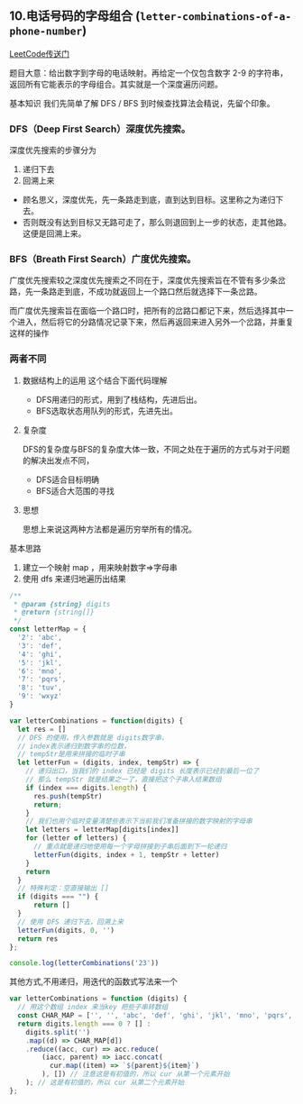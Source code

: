 ## 10.电话号码的字母组合 (`letter-combinations-of-a-phone-number`)
[LeetCode传送门](https://leetcode-cn.com/problems/letter-combinations-of-a-phone-number/)

题目大意：给出数字到字母的电话映射。再给定一个仅包含数字 2-9 的字符串，返回所有它能表示的字母组合。其实就是一个深度遍历问题。

基本知识
我们先简单了解 DFS / BFS 到时候查找算法会精说，先留个印象。

### DFS（Deep First Search）深度优先搜索。
深度优先搜索的步骤分为
1. 递归下去
2. 回溯上来


* 顾名思义，深度优先，先一条路走到底，直到达到目标。这里称之为递归下去。
* 否则既没有达到目标又无路可走了，那么则退回到上一步的状态，走其他路。这便是回溯上来。

### BFS（Breath First Search）广度优先搜索。
广度优先搜索较之深度优先搜索之不同在于，深度优先搜索旨在不管有多少条岔路，先一条路走到底，不成功就返回上一个路口然后就选择下一条岔路。

而广度优先搜索旨在面临一个路口时，把所有的岔路口都记下来，然后选择其中一个进入，然后将它的分路情况记录下来，然后再返回来进入另外一个岔路，并重复这样的操作

### 两者不同

1. 数据结构上的运用 这个结合下面代码理解
    * DFS用递归的形式，用到了栈结构，先进后出。
    * BFS选取状态用队列的形式，先进先出。


2. 复杂度
    
    DFS的复杂度与BFS的复杂度大体一致，不同之处在于遍历的方式与对于问题的解决出发点不同，

    * DFS适合目标明确
    * BFS适合大范围的寻找

3. 思想

    思想上来说这两种方法都是遍历穷举所有的情况。

基本思路
1. 建立一个映射 map ，用来映射数字=>字母串
2. 使用 dfs 来递归地遍历出结果

```JavaScript
/**
 * @param {string} digits
 * @return {string[]}
 */
const letterMap = {
  '2': 'abc',
  '3': 'def',
  '4': 'ghi',
  '5': 'jkl',
  '6': 'mno',
  '7': 'pqrs',
  '8': 'tuv',
  '9': 'wxyz'
}

var letterCombinations = function(digits) {
  let res = []
  // DFS 的使用，传入参数就是 digits数字串，
  // index表示递归到数字串的位数，
  // tempStr是用来拼接的临时子串
  let letterFun = (digits, index, tempStr) => {
    // 递归出口，当我们的 index 已经是 digits 长度表示已经到最后一位了
    // 那么 tempStr 就是结果之一了，直接把这个子串入结果数组
    if (index === digits.length) {
      res.push(tempStr)
      return;
    }
    // 我们也用个临时变量清楚些表示下当前我们准备拼接的数字映射的字母串
    let letters = letterMap[digits[index]]
    for (letter of letters) {
      // 重点就是递归地使用每一个字母拼接到子串后面到下一轮递归
      letterFun(digits, index + 1, tempStr + letter)
    }
    return
  }
  // 特殊判定：空直接输出 []
  if (digits === "") {
      return []
  }
  // 使用 DFS 递归下去，回溯上来
  letterFun(digits, 0, '')
  return res
};

console.log(letterCombinations('23'))

```

其他方式,不用递归，用迭代的函数式写法来一个
```JavaScript
var letterCombinations = function (digits) {
  // 用这个数组 index 来当key 把些子串转数组
  const CHAR_MAP = ['', '', 'abc', 'def', 'ghi', 'jkl', 'mno', 'pqrs', 'tuv', 'wxyz'].map((s) => s.split(''));
  return digits.length === 0 ? [] : 
    digits.split('')
    .map((d) => CHAR_MAP[d])
    .reduce((acc, cur) => acc.reduce(
        (iacc, parent) => iacc.concat(
          cur.map((item) => `${parent}${item}`)
        ), []) // 注意这是有初值的，所以 cur 从第一个元素开始
    ); // 这是有初值的，所以 cur 从第二个元素开始
};

```